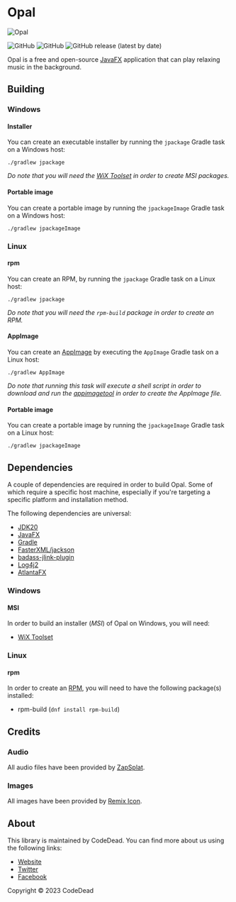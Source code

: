 # Opal

![Opal](https://i.imgur.com/qMAV8yS.png)

![GitHub](https://img.shields.io/badge/language-Java-green)
![GitHub](https://img.shields.io/github/license/CodeDead/opal)
![GitHub release (latest by date)](https://img.shields.io/github/v/release/CodeDead/opal)

Opal is a free and open-source [JavaFX](https://openjfx.io/) application that can play relaxing music in the background.

## Building

### Windows

#### Installer

You can create an executable installer by running the `jpackage` Gradle task on a Windows host:
```shell
./gradlew jpackage
```
*Do note that you will need the [WiX Toolset](https://wixtoolset.org/) in order to create MSI packages.*

#### Portable image

You can create a portable image by running the `jpackageImage` Gradle task on a Windows host:
```shell
./gradlew jpackageImage
```

### Linux

#### rpm

You can create an RPM, by running the `jpackage` Gradle task on a Linux host:
```shell
./gradlew jpackage
```
*Do note that you will need the `rpm-build` package in order to create an RPM.*

#### AppImage

You can create an [AppImage](https://appimage.github.io/) by executing the `AppImage` Gradle task on a Linux host:
```shell
./gradlew AppImage
```
*Do note that running this task will execute a shell script in order to download and run the [appimagetool](https://appimage.github.io/appimagetool/) in order to create the AppImage file.*

#### Portable image

You can create a portable image by running the `jpackageImage` Gradle task on a Linux host:
```shell
./gradlew jpackageImage
```

## Dependencies

A couple of dependencies are required in order to build Opal. Some of which require a specific host machine,
especially if you're targeting a specific platform and installation method.

The following dependencies are universal:

* [JDK20](https://openjdk.java.net/projects/jdk/20/)
* [JavaFX](https://openjfx.io)
* [Gradle](https://gradle.org)
* [FasterXML/jackson](https://github.com/FasterXML/jackson)
* [badass-jlink-plugin](https://github.com/beryx/badass-jlink-plugin)
* [Log4j2](https://logging.apache.org/log4j/2.x/)
* [AtlantaFX](https://github.com/mkpaz/atlantafx)
### Windows

#### MSI
In order to build an installer (*MSI*) of Opal on Windows, you will need:

* [WiX Toolset](https://wixtoolset.org)

### Linux

#### rpm

In order to create an [RPM](https://en.wikipedia.org/wiki/RPM_Package_Manager), you will need to have the following package(s) installed:

* rpm-build (`dnf install rpm-build`)

## Credits

### Audio

All audio files have been provided by [ZapSplat](https://zapsplat.com).

### Images

All images have been provided by [Remix Icon](https://remixicon.com/).

## About

This library is maintained by CodeDead. You can find more about us using the following links:
* [Website](https://codedead.com)
* [Twitter](https://twitter.com/C0DEDEAD)
* [Facebook](https://facebook.com/deadlinecodedead)

Copyright © 2023 CodeDead
